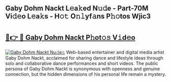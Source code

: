 ## Gaby Dohm Nackt L𝚎a𝚔ed N𝚞𝚍e - Part-70M Vi𝚍𝚎o L𝚎a𝚔s - H𝚘𝚝 O𝚗𝚕yf𝚊ns P𝚑𝚘tos Wjic3

# <h2><a href="http://kfdhrw7.oniu.top/?m=Gaby+Dohm+Nackt">🔗👉 🔴 Gaby Dohm Nackt P𝚑ot𝚘𝚜 V𝚒d𝚎o</a></h2>

[![Gaby Dohm Nackt Nu𝚍e𝚜](https://i.imgur.com/0qMVB7G.gif)](http://kfdhrw7.oniu.top/?m=Gaby+Dohm+Nackt)
Web-based entertainer and digital media artist Gaby Dohm Nackt, acclaimed for sharing dance and lifestyle ideas through solo and collaborative dance performances and short videos. The public persona of Gaby Dohm Nackt is synonymous with openness and genuine connection, but the hidden dimensions of his personal life remain a mystery.  
